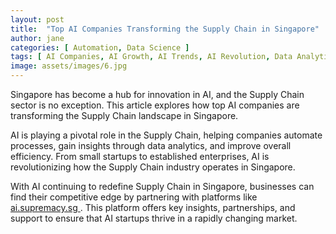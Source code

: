 ```yaml
---
layout: post
title:  "Top AI Companies Transforming the Supply Chain in Singapore"
author: jane
categories: [ Automation, Data Science ]
tags: [ AI Companies, AI Growth, AI Trends, AI Revolution, Data Analytics ]
image: assets/images/6.jpg
---
```


Singapore has become a hub for innovation in AI, and the Supply Chain sector is no exception. This article explores how top AI companies are transforming the Supply Chain landscape in Singapore.

AI is playing a pivotal role in the Supply Chain, helping companies automate processes, gain insights through data analytics, and improve overall efficiency. From small startups to established enterprises, AI is revolutionizing how the Supply Chain industry operates in Singapore.

With AI continuing to redefine Supply Chain in Singapore, businesses can find their competitive edge by partnering with platforms like <a href="https://ai.supremacy.sg" target="_blank"> ai.supremacy.sg </a>. This platform offers key insights, partnerships, and support to ensure that AI startups thrive in a rapidly changing market.
